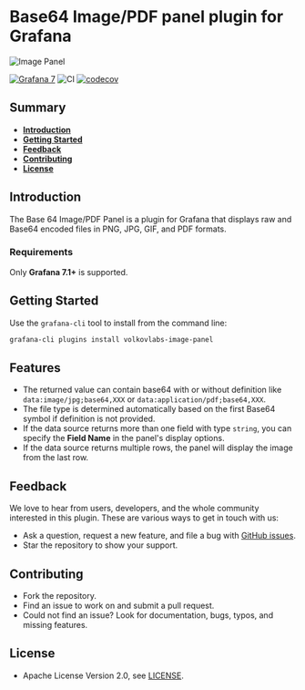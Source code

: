 # Base64 Image/PDF panel plugin for Grafana

![Image Panel](https://raw.githubusercontent.com/volkovlabs/grafana-image-panel/main/src/img/image-panel.png)

[![Grafana 7](https://img.shields.io/badge/Grafana-7-orange)](https://www.grafana.com)
![CI](https://github.com/volkovlabs/grafana-image-panel/workflows/CI/badge.svg)
[![codecov](https://codecov.io/gh/VolkovLabs/grafana-image-panel/branch/main/graph/badge.svg?token=0m6f0ktUar)](https://codecov.io/gh/VolkovLabs/grafana-image-panel)

## Summary

- [**Introduction**](#introduction)
- [**Getting Started**](#getting-started)
- [**Feedback**](#feedback)
- [**Contributing**](#contributing)
- [**License**](#license)

## Introduction

The Base 64 Image/PDF Panel is a plugin for Grafana that displays raw and Base64 encoded files in PNG, JPG, GIF, and PDF formats.

### Requirements

Only **Grafana 7.1+** is supported.

## Getting Started

Use the `grafana-cli` tool to install from the command line:

```bash
grafana-cli plugins install volkovlabs-image-panel
```

## Features

- The returned value can contain base64 with or without definition like `data:image/jpg;base64,XXX` or `data:application/pdf;base64,XXX`.
- The file type is determined automatically based on the first Base64 symbol if definition is not provided.
- If the data source returns more than one field with type `string`, you can specify the **Field Name** in the panel's display options.
- If the data source returns multiple rows, the panel will display the image from the last row.

## Feedback

We love to hear from users, developers, and the whole community interested in this plugin. These are various ways to get in touch with us:

- Ask a question, request a new feature, and file a bug with [GitHub issues](https://github.com/volkovlabs/grafana-image-panel/issues/new/choose).
- Star the repository to show your support.

## Contributing

- Fork the repository.
- Find an issue to work on and submit a pull request.
- Could not find an issue? Look for documentation, bugs, typos, and missing features.

## License

- Apache License Version 2.0, see [LICENSE](https://github.com/volkovlabs/grafana-image-panel/blob/main/LICENSE).
